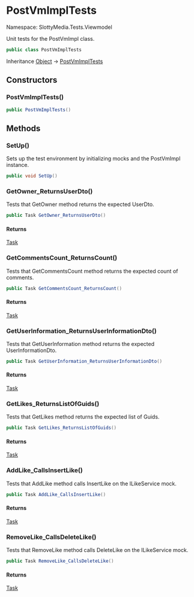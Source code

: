# PostVmImplTests

Namespace: SlottyMedia.Tests.Viewmodel

Unit tests for the PostVmImpl class.

```csharp
public class PostVmImplTests
```

Inheritance [Object](https://docs.microsoft.com/en-us/dotnet/api/system.object) → [PostVmImplTests](./slottymedia.tests.viewmodel.postvmimpltests.md)

## Constructors

### **PostVmImplTests()**

```csharp
public PostVmImplTests()
```

## Methods

### **SetUp()**

Sets up the test environment by initializing mocks and the PostVmImpl instance.

```csharp
public void SetUp()
```

### **GetOwner_ReturnsUserDto()**

Tests that GetOwner method returns the expected UserDto.

```csharp
public Task GetOwner_ReturnsUserDto()
```

#### Returns

[Task](https://docs.microsoft.com/en-us/dotnet/api/system.threading.tasks.task)<br>

### **GetCommentsCount_ReturnsCount()**

Tests that GetCommentsCount method returns the expected count of comments.

```csharp
public Task GetCommentsCount_ReturnsCount()
```

#### Returns

[Task](https://docs.microsoft.com/en-us/dotnet/api/system.threading.tasks.task)<br>

### **GetUserInformation_ReturnsUserInformationDto()**

Tests that GetUserInformation method returns the expected UserInformationDto.

```csharp
public Task GetUserInformation_ReturnsUserInformationDto()
```

#### Returns

[Task](https://docs.microsoft.com/en-us/dotnet/api/system.threading.tasks.task)<br>

### **GetLikes_ReturnsListOfGuids()**

Tests that GetLikes method returns the expected list of Guids.

```csharp
public Task GetLikes_ReturnsListOfGuids()
```

#### Returns

[Task](https://docs.microsoft.com/en-us/dotnet/api/system.threading.tasks.task)<br>

### **AddLike_CallsInsertLike()**

Tests that AddLike method calls InsertLike on the ILikeService mock.

```csharp
public Task AddLike_CallsInsertLike()
```

#### Returns

[Task](https://docs.microsoft.com/en-us/dotnet/api/system.threading.tasks.task)<br>

### **RemoveLike_CallsDeleteLike()**

Tests that RemoveLike method calls DeleteLike on the ILikeService mock.

```csharp
public Task RemoveLike_CallsDeleteLike()
```

#### Returns

[Task](https://docs.microsoft.com/en-us/dotnet/api/system.threading.tasks.task)<br>
